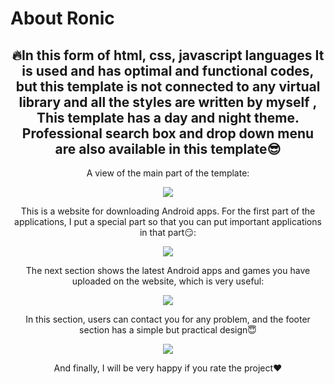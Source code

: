 # About Ronic

<div align="center">
<h2 text-align="center">
🔥In this form of html, css, javascript languages
It is used and has optimal and functional codes, but this template is not connected to any virtual library and all the styles are written by myself , This template has a day and night theme. Professional search box and drop down menu are also available in this template😎</h2>
<p>A view of the main part of the template:</p>
<img src="https://files.fm/thumb_show.php?i=uckyqx792r"></a>
</div>

<div align="center">
<p>This is a website for downloading Android apps. For the first part of the applications, I put a special part so that you can put important applications in that part😏:</p>
<img src="https://files.fm/thumb_show.php?i=ms6zn96n64"></a>
</div>

<div align="center">
<p>The next section shows the latest Android apps and games you have uploaded on the website, which is very useful:</p>
<img src="https://files.fm/thumb_show.php?i=cauyarn8w9"></a>
</div>

<div align="center">
<p>In this section, users can contact you for any problem, and the footer section has a simple but practical design😇</p>
<img src="https://files.fm/thumb_show.php?i=8fahen235y"></a>
</div>

<div align="center">
<p>And finally, I will be very happy if you rate the project❤️</p>
</div>
